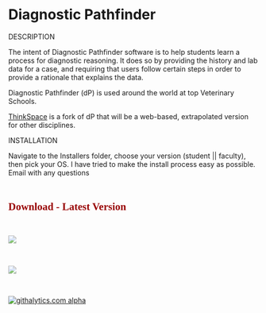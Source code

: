 Diagnostic Pathfinder
====================

DESCRIPTION

The intent of Diagnostic Pathfinder software is to help students learn a process for diagnostic reasoning. It does so by providing the history and lab data for a case, and requiring that users follow certain steps in order to provide a rationale that explains the data.

Diagnostic Pathfinder (dP) is used around the world at top Veterinary Schools. 

[ThinkSpace](http://www.thinkspace.org) is a fork of dP that will be a web-based, extrapolated version for other disciplines. 

INSTALLATION

Navigate to the Installers folder, choose your version (student || faculty), then pick your OS. I have tried to make the install process easy as possible. Email with any questions
<div class="content"><p><style type="text/css">
img {border:0;}
//#menu {width:270px; position:relative; height:100px; margin:100px auto;}
#menu a:visited, #menu a {text-decoration:none; color:#d00; font-weight:bold;}
#menu a:visited img, #menu a img{filter: alpha(opacity=70);
 filter: progid:DXImageTransform.Microsoft.Alpha(opacity=70);
 -moz-opacity: 0.70; opacity:0.7;
}
#menu a:hover {background-color:transparent; color:#06a;}
#menu a span {display:none;}
#menu a:hover span {display:block; position:absolute; top:50px; left:0; font-size:12px; height:18px; padding:4px; font-weight:normal; color:#a40;}
#menu a:hover img { filter: alpha(opacity=100);

 filter: progid:DXImageTransform.Microsoft.Alpha(opacity=100);

 -moz-opacity: 1.00; opacity:1;

 }
</style></p>
<p>&nbsp;</p>
<h2 style="margin-top: 0.8em; margin-bottom: 0.4em; color: rgb(153, 0, 0); font-family: 'Times New Roman', Times, serif; clear: both; font-size: 1.5em; ">Download - Latest Version</h2>
<p>&nbsp;</p>
<div id="menu">
<p class="rtecenter"><a href="http://dpapp.public.iastate.edu//pathfinder/OSX10.7/Diagnostic%20Pathfinder%20Faculty%20Install.dmg"><img src="http://dpapp.public.iastate.edu//pathfinder/DPmacInstall_lion.png" /></a></p>
<p>&nbsp;</p>
<p class="rtecenter"><a href="http://dpapp.public.iastate.edu/pathfinder/DPFacultyInstall.msi"><img src="http://dpapp.public.iastate.edu/pathfinder/DPwinInstall.png" /></a></p>
<p>&nbsp;</p>
</div>


[![githalytics.com alpha](https://cruel-carlota.pagodabox.com/c463d69c5e164cf3dd1ec7df679c8f5d "githalytics.com")](http://githalytics.com/paulmm/DiagnosticPathfinder)
